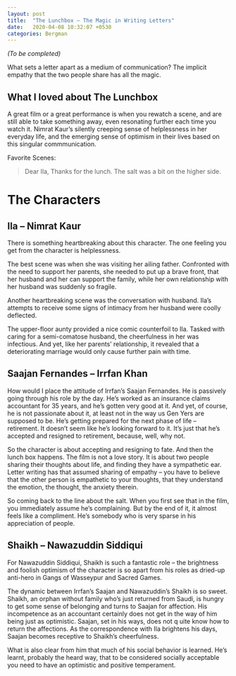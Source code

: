```yaml
---
layout: post
title:  "The Lunchbox – The Magic in Writing Letters"
date:   2020-04-08 10:32:07 +0530
categories: Bergman
---
```


*(To be completed)*  

What sets a letter apart as a medium of communication? The implicit empathy that the two people share has all the magic.  

## What I loved about The Lunchbox 

A great film or a great performance is when you rewatch a scene, and are still able to take something away, even resonating further each time you watch it. Nimrat Kaur’s silently creeping sense of helplessness in her everyday life, and the emerging sense of optimism in their lives based on this singular commmunication. 

Favorite Scenes:
> Dear Ila, Thanks for the lunch. The salt was a bit on the higher side.  

# The Characters
## Ila – Nimrat Kaur
There is something heartbreaking about this character. The one feeling you get from the character is helplessness.  

The best scene was when she was visiting her ailing father. Confronted with the need to support her parents, she needed to put up a brave front, that her husband and her can support the family, while her own relationship with her husband was suddenly so fragile.  

Another heartbreaking scene was the conversation with husband. Ila’s attempts to receive some signs of intimacy from her husband were coolly deflected.  

The upper-floor aunty provided a nice comic counterfoil to Ila. Tasked with caring for a semi-comatose husband, the cheerfulness in her was infectious. And yet, like her parents’ relationship, it revealed that a deteriorating marriage would only cause further pain with time.

## Saajan Fernandes – Irrfan Khan  
How would I place the attitude of Irrfan’s Saajan Fernandes. He is passively going through his role by the day. He’s worked as an insurance claims accountant for 35 years, and he’s gotten very good at it. And yet, of course, he is not passionate about it, at least not in the way us Gen Yers are supposed to be. He’s getting prepared for the next phase of life – retirement. It doesn’t seem like he’s looking forward to it. It’s just that he’s accepted and resigned to retirement, because, well, why not.  

So the character is about accepting and resigning to fate. And then the lunch box happens. The film is not a love story. It is about two people sharing their thoughts about life, and finding they have a sympathetic ear. Letter writing has that assumed sharing of empathy – you have to believe that the other person is empathetic to your thoughts, that they understand the emotion, the thought, the anxiety therein.  

So coming back to the line about the salt. When you first see that in the film, you immediately assume he’s complaining. But by the end of it, it almost feels like a compliment. He’s somebody who is very sparse in his appreciation of people.  

## Shaikh – Nawazuddin Siddiqui  

For Nawazuddin Siddiqui, Shaikh is such a fantastic role – the brightness and foolish optimism of the character is so apart from his roles as dried-up anti-hero in Gangs of Wasseypur and Sacred Games.  

The dynamic between Irrfan’s Saajan and Nawazuddin’s Shaikh is so sweet. Shaikh, an orphan without family who’s just returned from Saudi, is hungry to get some sense of belonging and turns to Saajan for affection. His incompetence as an accountant certainly does not get in the way of him being just as optimistic. Saajan, set in his ways, does not q uite know how to return the affections. As the correspondence with Ila brightens his days, Saajan becomes receptive to Shaikh’s cheerfulness.  

What is also clear from him that much of his social behavior is learned. He’s learnt, probably the heard way, that to be considered socially acceptable you need to have an optimistic and positive temperament.  
